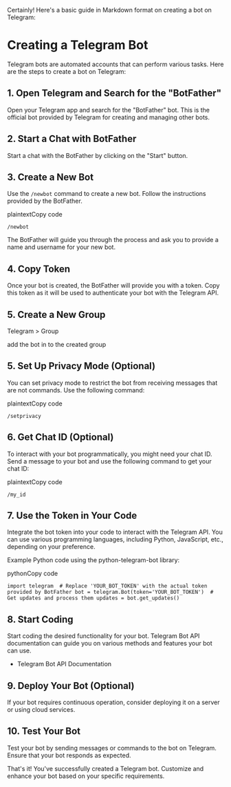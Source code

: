 
  
Certainly! Here's a basic guide in Markdown format on creating a bot on Telegram:

# Creating a Telegram Bot

Telegram bots are automated accounts that can perform various tasks. Here are the steps to create a bot on Telegram:

## 1. **Open Telegram and Search for the "BotFather"**

Open your Telegram app and search for the "BotFather" bot. This is the official bot provided by Telegram for creating and managing other bots.

## 2. **Start a Chat with BotFather**

Start a chat with the BotFather by clicking on the "Start" button.

## 3. **Create a New Bot**

Use the `/newbot` command to create a new bot. Follow the instructions provided by the BotFather.

plaintextCopy code

`/newbot`

The BotFather will guide you through the process and ask you to provide a name and username for your new bot.

## 4. **Copy Token**

Once your bot is created, the BotFather will provide you with a token. Copy this token as it will be used to authenticate your bot with the Telegram API.


## 5. **Create a New Group**


Telegram > Group

add the bot in to the created group


## 5. **Set Up Privacy Mode (Optional)**

You can set privacy mode to restrict the bot from receiving messages that are not commands. Use the following command:

plaintextCopy code

`/setprivacy`

## 6. **Get Chat ID (Optional)**

To interact with your bot programmatically, you might need your chat ID. Send a message to your bot and use the following command to get your chat ID:

plaintextCopy code

`/my_id`

## 7. **Use the Token in Your Code**

Integrate the bot token into your code to interact with the Telegram API. You can use various programming languages, including Python, JavaScript, etc., depending on your preference.

Example Python code using the python-telegram-bot library:

pythonCopy code

`import telegram  # Replace 'YOUR_BOT_TOKEN' with the actual token provided by BotFather bot = telegram.Bot(token='YOUR_BOT_TOKEN')  # Get updates and process them updates = bot.get_updates()`

## 8. **Start Coding**

Start coding the desired functionality for your bot. Telegram Bot API documentation can guide you on various methods and features your bot can use.

- Telegram Bot API Documentation

## 9. **Deploy Your Bot (Optional)**

If your bot requires continuous operation, consider deploying it on a server or using cloud services.

## 10. **Test Your Bot**

Test your bot by sending messages or commands to the bot on Telegram. Ensure that your bot responds as expected.

That's it! You've successfully created a Telegram bot. Customize and enhance your bot based on your specific requirements.

